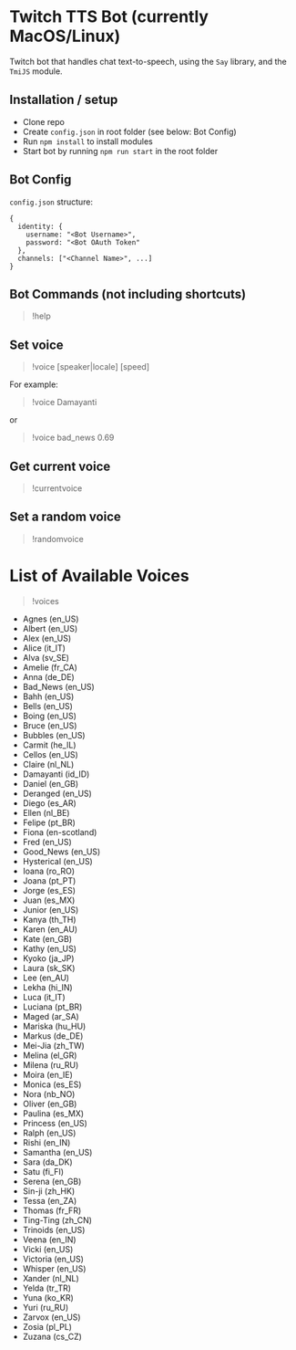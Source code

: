 # Twitch TTS Bot (currently MacOS/Linux)
Twitch bot that handles chat text-to-speech, using the `Say` library, and the `TmiJS` module.

## Installation / setup
- Clone repo
- Create `config.json` in root folder (see below: Bot Config)
- Run `npm install` to install modules
- Start bot by running `npm run start` in the root folder

## Bot Config
`config.json` structure:
```
{
  identity: {
    username: "<Bot Username>",
    password: "<Bot OAuth Token"
  },
  channels: ["<Channel Name>", ...]
}
```

## Bot Commands (not including shortcuts)
>!help

## Set voice
>!voice [speaker|locale] [speed]

For example:
>!voice Damayanti

or

>!voice bad_news 0.69

## Get current voice
>!currentvoice

## Set a random voice
>!randomvoice

# List of Available Voices
>!voices

- Agnes (en_US)
- Albert (en_US)
- Alex (en_US)
- Alice (it_IT)
- Alva (sv_SE)
- Amelie (fr_CA)
- Anna (de_DE)
- Bad_News (en_US)
- Bahh (en_US)
- Bells (en_US)
- Boing (en_US)
- Bruce (en_US)
- Bubbles (en_US)
- Carmit (he_IL)
- Cellos (en_US)
- Claire (nl_NL)
- Damayanti (id_ID)
- Daniel (en_GB)
- Deranged (en_US)
- Diego (es_AR)
- Ellen (nl_BE)
- Felipe (pt_BR)
- Fiona (en-scotland)
- Fred (en_US)
- Good_News (en_US)
- Hysterical (en_US)
- Ioana (ro_RO)
- Joana (pt_PT)
- Jorge (es_ES)
- Juan (es_MX)
- Junior (en_US)
- Kanya (th_TH)
- Karen (en_AU)
- Kate (en_GB)
- Kathy (en_US)
- Kyoko (ja_JP)
- Laura (sk_SK)
- Lee (en_AU)
- Lekha (hi_IN)
- Luca (it_IT)
- Luciana (pt_BR)
- Maged (ar_SA)
- Mariska (hu_HU)
- Markus (de_DE)
- Mei-Jia (zh_TW)
- Melina (el_GR)
- Milena (ru_RU)
- Moira (en_IE)
- Monica (es_ES)
- Nora (nb_NO)
- Oliver (en_GB)
- Paulina (es_MX)
- Princess (en_US)
- Ralph (en_US)
- Rishi (en_IN)
- Samantha (en_US)
- Sara (da_DK)
- Satu (fi_FI)
- Serena (en_GB)
- Sin-ji (zh_HK)
- Tessa (en_ZA)
- Thomas (fr_FR)
- Ting-Ting (zh_CN)
- Trinoids (en_US)
- Veena (en_IN)
- Vicki (en_US)
- Victoria (en_US)
- Whisper (en_US)
- Xander (nl_NL)
- Yelda (tr_TR)
- Yuna (ko_KR)
- Yuri (ru_RU)
- Zarvox (en_US)
- Zosia (pl_PL)
- Zuzana (cs_CZ)
